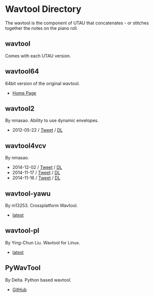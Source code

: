 # Wavtool Directory

The wavtool is the component of UTAU that concatenates - or stitches together the notes on the piano roll.

## wavtool
Comes with each UTAU version.

## wavtool64

64bit version of the original wavtool.

- [Home Page](https://utau2008.xrea.jp/2020/engine/)

## wavtool2
By nmasao. Ability to use dynamic envelopes.

- 2012-05-22 / [Tweet](https://twitter.com/namiyome/status/557139742999867394?s=20) / [DL](http://www.mediafire.com/file/1h0cy37x3oa451w/envedit2_20120522.zip/file)

## wavtool4vcv
By nmasao.

- 2014-12-02 / [Tweet](https://twitter.com/namiyome/status/539772925293785088) / [DL](https://www.mediafire.com/file/1iwrak88c6xzb87/wavtool4vcv20141202.zip/file)
- 2014-11-17 / [Tweet](https://twitter.com/namiyome/status/534327297885483008) / [DL](http://www.mediafire.com/file/7topo76yl32vgxr/wavtool4vcv20141117.zip/file)
- 2014-11-16 / [Tweet](https://twitter.com/namiyome/status/533750013550006272) / [DL](https://www.mediafire.com/file/w3xiltsdsf728bl/wavtool4vcv20141116.zip/file)

## wavtool-yawu
By m13253. Crossplatform Wavtool.

- [latest](https://github.com/m13253/wavtool-yawu)

## wavtool-pl
By Ying-Chun Liu. Wavtool for Linux.

- [latest](https://osdn.net/projects/wavtool-pl/)

## PyWavTool
By Delta. Python based wavtool.

- [GitHub](https://github.com/delta-kimigatame/PyWavTool)